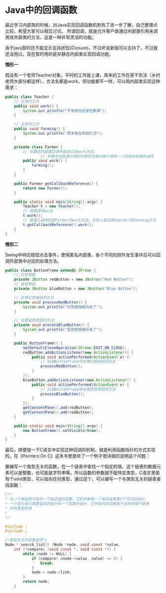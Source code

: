# Java中的回调函数

最近学习内部类的时候，对Java实现回调函数机制有了进一步了解，自己整理点比较，希望大家可以相互讨论。
所谓回调，就是允许客户类通过内部类引用来调用其外部类的方法，这是一种非常灵活的功能。

由于java暂时还不能显示支持闭包(Closure)，不过听说新版可以支持了，不过我还没用过。现在暂时用的是非静态内部类实现回调功能。

**情形一**

假设有一个老师Teacher对象，平时的工作是上课，周末的工作在家干农活（乡村老师大部分都这样），方法名都是work，但功能都不一样，可以用内部类实现这种需求：

```java
public class Teacher {
	// 正常的工作
	public void work() {
		System.out.println("平常我在给学生教课");
	}

	// 业余的工作
	public void farming() {
		System.out.println("周末我在农田忙活");
	}

	private class Farmer {
		// 非静态内部类回调外部类实现work方法，
                // 非静态内部类引用的作用仅仅是向客户提供一个回调外部类的途径
		public void work() {
			farming();
		}
	}

	public Farmer getCallbackReference() {
		return new Farmer();
	}

	public static void main(String[] args) {
		Teacher t = new Teacher();
		// 直接调用work
		t.work();
		// 表面上调用的是Farmer的work方法，实际上是回调Teacher的farming方法
		t.getCallbackReference().work();
	}
}
```

**情形二**

Swing中响应按钮点击事件，使用匿名内部类，各个不同的控件发生事件后可以回调外部类中对应的处理方法。

```java
public class ButtonFrame extends JFrame {
	// 红色按钮
	private JButton redButton = new JButton("Red Button");
	// 蓝色按钮
	private JButton blueButton = new JButton("Blue Button");

	// 处理红色按钮的方法
	private void processRedButton() {
		System.out.println("红色按钮被点击了");
	}

	// 处理蓝色按钮的方法
	private void processBlueButton() {
		System.out.println("蓝色按钮被点击了");
	}

	public ButtonFrame() {
		setDefaultCloseOperation(JFrame.EXIT_ON_CLOSE);
		redButton.addActionListener(new ActionListener() {
			public void actionPerformed(ActionEvent e) {
				// 回调ButtonFrame中处理红色按钮的方法
				processRedButton();
			}
		});
		blueButton.addActionListener(new ActionListener() {
			public void actionPerformed(ActionEvent e) {
				// 回调ButtonFrame中处理蓝色按钮的方法
				processBlueButton();
			}
		});
		getContentPane().add(redButton);
		getContentPane().add(redButton);
	}

	public static void main(String[] args) {
		new ButtonFrame().setVisible(true);
	}
}
```

最后，顺便提一下C语言中实现这种回调的机制，就是利用函数指针的方式实现的。在《Pointers On C》这本书里面举了一个例子很详细的说明这个问题：

要编写一个类型无关的函数，在一个链表中查找一个指定的值，这个链表的数据元素可以是整数，也可能是字符串等，所以函数的参数就不能特定类型，C语言里面有个void类型，可以指向任何类型，通过这个，可以编写一个与类型无关的链表查找函数：
```c
/**
* 在一个单链表中查找一个指定值的函数。它的参数是一个指向链表第1个节点的指针，
* 一个指向我们需要查找的指针和一个函数的指针，它所指向的函数用于比较存储于链表
* 中的类型的值
*
*/

#include ;
#include ;

/*类型无关的链表查找*/
Node * search_list() (Node *node, void const *value,
	int (*compare) (void const *, void const *)) {
		while (node != NULL) {
			if (compare( &node->value, value) == 0) {
				break;
			}
			node = node->link;
		}
		return node;
	}
```
